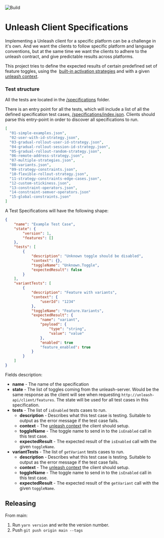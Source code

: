 ![Build](https://github.com/Unleash/client-specification/workflows/Build/badge.svg)

# Unleash Client Specifications
Implementing a Unleash client for a specific platform can be a challenge in it's own. And we want the clients to follow specific platform and language conventions, but at the same time we want the clients to adhere to the unleash contract, and give predictable results across platforms.

This project tries to define the expected results of certain predefined set of feature toggles, using the  [built-in activation strategies](https://docs.getunleash.io/user_guide/activation_strategy) and with a given [unleash context](https://docs.getunleash.io/user_guide/unleash_context).


### Test structure
All the tests are located in the [/specifications](specifications) folder.

There is an entry point for all the tests, which will include a list of all the defined specification test cases, [/specifications/index.json](https://github.com/Unleash/client-specification/blob/main/specifications/index.json). Clients should parse this entry-point in order to discover all specifications to run.

```json
[
  "01-simple-examples.json",
  "02-user-with-id-strategy.json",
  "03-gradual-rollout-user-id-strategy.json",
  "04-gradual-rollout-session-id-strategy.json",
  "05-gradual-rollout-random-strategy.json",
  "06-remote-address-strategy.json",
  "07-multiple-strategies.json",
  "08-variants.json",
  "09-strategy-constraints.json",
  "10-flexible-rollout-strategy.json",
  "11-strategy-constraints-edge-cases.json",
  "12-custom-stickiness.json",
  "13-constraint-operators.json",
  "14-constraint-semver-operators.json"
  "15-global-constraints.json"
]
```

A Test Specifications will have the following shape:

```json
{
    "name": "Example Test Case",
    "state": {
        "version": 1,
        "features": []
    },
    "tests": [
        {
            "description": "Unknown toggle should be disabled",
            "context": {},
            "toggleName": "Unknown.Toggle",
            "expectedResult": false
        }
    ],
    "variantTests": [
        {
            "description": "Feature with variants",
            "context": {
                "userId": "1234"
            },
            "toggleName": "Feature.Variants",
            "expectedResult": {
                "name": "variant",
                "payload": {
                    "type": "string",
                    "value": "value"
                },
                "enabled": true
                "feature_enabled": true
            }
        }
    ]
}
```

Fields description:

- **name** - The name of the specification
- **state** - The list of toggles coming from the unleash-server. Would be the same response as the client will see when requesting `http://unleash-api/client/features`. The state will be used for all test cases in this specification.
- **tests** - The list of `isEnabled` tests cases to run.
  - **description** - Describes what this test case is testing. Suitable to output as the error message if the test case fails.
  - **context** - The [unleash context](https://docs.getunleash.io/user_guide/unleash_context) the client should setup.
  - **toggleName** - The toggle name to send in to the `isEnabled` call in this test case.
  - **expectedResult** - The expected result of the `isEnabled` call with the given `toggleName`.
- **variantTests** - The list of `getVariant` tests cases to run.
  - **description** - Describes what this test case is testing. Suitable to output as the error message if the test case fails.
  - **context** - The [unleash context](https://docs.getunleash.io/user_guide/unleash_context) the client should setup.
  - **toggleName** - The toggle name to send in to the `isEnabled` call in this test case.
  - **expectedResult** - The expected result of the `getVariant` call with the given `toggleName`.

## Releasing
From main:
1. Run `yarn version` and write the version number.
2. Push `git push origin main --tags`
